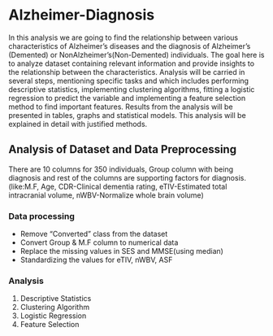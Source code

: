 # Alzheimer-Diagnosis
In this analysis we are going to find the relationship between various characteristics of Alzheimer’s diseases and the diagnosis of Alzheimer’s (Demented) or NonAlzheimer’s(Non-Demented) individuals. The goal here is to analyze dataset containing relevant information and provide insights to the relationship between the characteristics. Analysis will be carried in several steps, mentioning specific tasks and which includes performing descriptive statistics, implementing clustering algorithms, fitting a logistic regression to predict the variable and implementing a feature selection method to find important features. Results from the analysis will be presented in tables, graphs and statistical models. This analysis will be explained in detail with justified methods.

## Analysis of Dataset and Data Preprocessing
There are 10 columns for 350 individuals, Group column with being diagnosis and
rest of the columns are supporting factors for diagnosis. (like:M.F, Age, CDR-Clinical
dementia rating, eTIV-Estimated total intracranial volume, nWBV-Normalize
whole brain volume)

### Data processing
- Remove “Converted” class from the dataset
- Convert Group & M.F column to numerical data
- Replace the missing values in SES and MMSE(using median)
- Standardizing the values for eTIV, nWBV, ASF

### Analysis
1. Descriptive Statistics
2. Clustering Algorithm
3. Logistic Regression
4. Feature Selection

